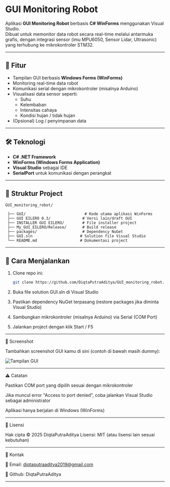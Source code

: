 # GUI Monitoring Robot

Aplikasi **GUI Monitoring Robot** berbasis **C# WinForms** menggunakan Visual Studio.  
Dibuat untuk memonitor data robot secara real-time melalui antarmuka grafis, dengan integrasi sensor (imu MPU6050, Sensor Lidar, Ultrasonic) yang terhubung ke mikrokontroler STM32.

---

## 🎯 Fitur

- Tampilan GUI berbasis **Windows Forms (WinForms)**  
- Monitoring real-time data robot  
- Komunikasi serial dengan mikrokontroler (misalnya Arduino)  
- Visualisasi data sensor seperti:
  - Suhu  
  - Kelembaban  
  - Intensitas cahaya  
  - Kondisi hujan / tidak hujan  
- (Opsional) Log / penyimpanan data  

---

## 🛠️ Teknologi

- **C# .NET Framework**  
- **WinForms (Windows Forms Application)**  
- **Visual Studio** sebagai IDE  
- **SerialPort** untuk komunikasi dengan perangkat  

---

## 📁 Struktur Project
    GUI_monitoring_robot/

     ├── GUI/                          # Kode utama aplikasi WinForms
     ├── GUI EILERO 0.3/              # Versi lain/draft GUI
     ├── INSTALLER GUI EILERO/        # File installer project
     ├── My_GUI_EILERO/Release/       # Build release
     ├── packages/                    # Dependency NuGet
     ├── GUI.sln                     # Solution file Visual Studio
     └── README.md                   # Dokumentasi project

---

## 🚀 Cara Menjalankan

1. Clone repo ini:
   ```bash
   git clone https://github.com/DiqtaPutraAditya/GUI_monitoring_robot.git
2. Buka file solution GUI.sln di Visual Studio

3. Pastikan dependency NuGet terpasang (restore packages jika diminta Visual Studio)

4. Sambungkan mikrokontroler (misalnya Arduino) via Serial (COM Port)

5. Jalankan project dengan klik Start / F5

---

   📸 Screenshot

Tambahkan screenshot GUI kamu di sini (contoh di bawah masih dummy):

![Tampilan GUI](assets/screenshot.png)

---

⚠️ Catatan

Pastikan COM port yang dipilih sesuai dengan mikrokontroler

Jika muncul error "Access to port denied", coba jalankan Visual Studio sebagai administrator

Aplikasi hanya berjalan di Windows (WinForms)

---

🔖 Lisensi

Hak cipta © 2025 DiqtaPutraAditya
Lisensi: MIT (atau lisensi lain sesuai kebutuhan)

---

🤝 Kontak

📧 Email: diqtaputraaditya2019@gmail.com

🐙 Github: DiqtaPutraAditya


---

